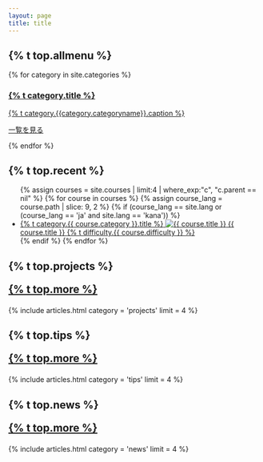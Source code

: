 ```yaml
---
layout: page
title: title
---
```

<h2 id="allmenu">{% t top.allmenu %}</h2>
<div class="list-category">
  {% for category in site.categories %}
  <a href="{{ site.baseurl }}{{category.permalink}}" class="list-category-one">
    <h3>{% t category.title %}</h3>
    <p>{% t category.{{category.categoryname}}.caption %}</p>
    <p class="list-category-link">一覧を見る</p>
  </a>
  {% endfor %}
</div>

<h2 id="newcourse">{% t top.recent %}</h2>
<ul class="top-course-list course-list">
{% assign courses = site.courses | limit:4 | where_exp:"c", "c.parent == nil" %}
{% for course in courses %}
  {% assign course_lang = course.path | slice: 9, 2 %}
  {% if (course_lang == site.lang or (course_lang == 'ja' and site.lang == 'kana')) %}
  <li>
    <a href="{{course.url}}">
      <span class="top-course-list-category">{% t category.{{ course.category }}.title %}</span>
      <img data-src="{{ site.url }}/assets/course/{{ course.category }}/{{ course.course-name }}{{ course.thumbnail }}" data-width="300" alt="{{ course.title }}" loading="lazy">
      {{ course.title }}
      <span class="top-course-list-difficulty"> {% t difficulty.{{ course.difficulty }} %} </span>
    </a>
  </li>
  {% endif %}
{% endfor %}
</ul>

<h2 id="projects" class="post-list-heading">{% t top.projects %}<p class="post-list-more"><a href="/projects">{% t top.more %}</a></p></h2>
{% include articles.html category = 'projects' limit = 4 %}

<h2 id="tips" class="post-list-heading">{% t top.tips %}<p class="post-list-more"><a href="/tips">{% t top.more %}</a></p></h2>
{% include articles.html category = 'tips' limit = 4 %}

<h2 id="news" class="post-list-heading">{% t top.news %}<p class="post-list-more"><a href="/news">{% t top.more %}</a></p></h2>
{% include articles.html category = 'news' limit = 4 %}
